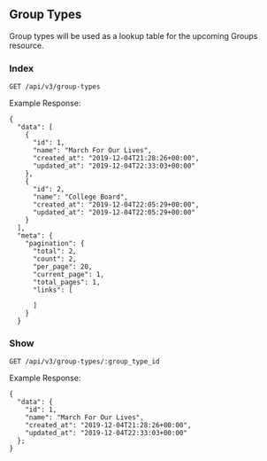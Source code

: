 ## Group Types

Group types will be used as a lookup table for the upcoming Groups resource.

### Index

```
GET /api/v3/group-types
```

Example Response:

```
{
  "data": [
    {
      "id": 1,
      "name": "March For Our Lives",
      "created_at": "2019-12-04T21:28:26+00:00",
      "updated_at": "2019-12-04T22:33:03+00:00"
    },
    {
      "id": 2,
      "name": "College Board",
      "created_at": "2019-12-04T22:05:29+00:00",
      "updated_at": "2019-12-04T22:05:29+00:00"
    }
  ],
  "meta": {
    "pagination": {
      "total": 2,
      "count": 2,
      "per_page": 20,
      "current_page": 1,
      "total_pages": 1,
      "links": [

      ]
    }
  }
```

### Show

```
GET /api/v3/group-types/:group_type_id
```

Example Response:

```
{
  "data": {
    "id": 1,
    "name": "March For Our Lives",
    "created_at": "2019-12-04T21:28:26+00:00",
    "updated_at": "2019-12-04T22:33:03+00:00"
  };
}
```
